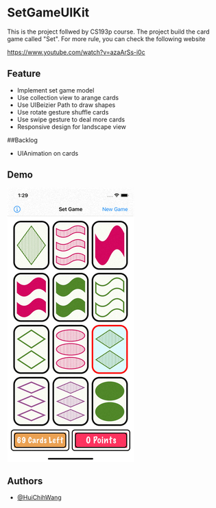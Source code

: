 # SetGameUIKit

This is the project follwed by CS193p course.
The project build the card game called "Set".
For more rule, you can check the following website

https://www.youtube.com/watch?v=azaArSs-i0c
## Feature
- Implement set game model
- Use collection view to arange cards
- Use UIBeizier Path to draw shapes
- Use rotate gesture shuffle cards
- Use swipe gesture to deal more cards
- Responsive design for landscape view

##Backlog
- UIAnimation on cards


## Demo
![image](https://github.com/HuiChihWang/SetGameUIKit/blob/main/demo.gif)
## Authors
- [@HuiChihWang](https://github.com/HuiChihWang/)


